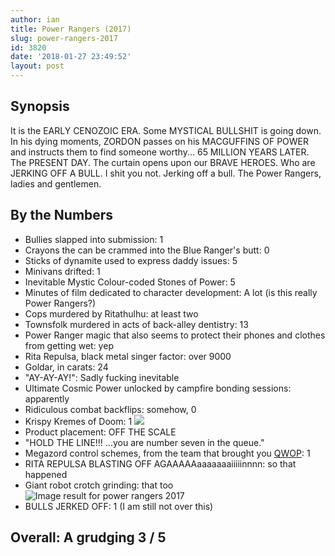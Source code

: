 ```yaml
---
author: ian
title: Power Rangers (2017)
slug: power-rangers-2017
id: 3820
date: '2018-01-27 23:49:52'
layout: post
---
```


## Synopsis

It is the EARLY CENOZOIC ERA. Some MYSTICAL BULLSHIT is going down. In his dying moments, ZORDON passes on his MACGUFFINS OF POWER and instructs them to find someone worthy... 65 MILLION YEARS LATER. The PRESENT DAY. The curtain opens upon our BRAVE HEROES. Who are JERKING OFF A BULL. I shit you not. Jerking off a bull. The Power Rangers, ladies and gentlemen.

## By the Numbers

*   Bullies slapped into submission: 1
*   Crayons the can be crammed into the Blue Ranger's butt: 0
*   Sticks of dynamite used to express daddy issues: 5
*   Minivans drifted: 1
*   Inevitable Mystic Colour-coded Stones of Power: 5
*   Minutes of film dedicated to character development: A lot (is this really Power Rangers?)
*   Cops murdered by Ritathulhu: at least two
*   Townsfolk murdered in acts of back-alley dentistry: 13
*   Power Ranger magic that also seems to protect their phones and clothes from getting wet: yep
*   Rita Repulsa, black metal singer factor: over 9000
*   Goldar, in carats: 24
*   "AY-AY-AY!": Sadly fucking inevitable
*   Ultimate Cosmic Power unlocked by campfire bonding sessions: apparently
*   Ridiculous combat backflips: somehow, 0
*   Krispy Kremes of Doom: 1 ![](http://www.thefleamarcat.com/wp-content/uploads/2017/03/4-2.gif)
*   Product placement: OFF THE SCALE
*   "HOLD THE LINE!!! ...you are number seven in the queue."
*   Megazord control schemes, from the team that brought you [QWOP](http://www.foddy.net/Athletics.html): 1
*   RITA REPULSA BLASTING OFF AGAAAAAaaaaaaaiiiiinnnn: so that happened
*   Giant robot crotch grinding: that too ![Image result for power rangers 2017](http://78.media.tumblr.com/d65085df00440a20c65d6d610a45d66f/tumblr_p2i9x6znS61rzc0hlo2_500.gif)
*   BULLS JERKED OFF: 1 (I am still not over this)

## Overall: A grudging 3 / 5